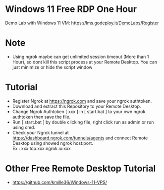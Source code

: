 # Windows 11 Free RDP One Hour
Demo Lab with Windows 11 VM: https://lms.godeploy.it/DemoLabs/Register
# Note
- Using ngrok maybe can get unlimited session timeout (More than 1 Hour), so dont kill this script process at your Remote Desktop. You can just minimize or hide the script window
# Tutorial 
- Register Ngrok at https://ngrok.com and save your ngrok authtoken.<br>
- Download and extract this Repository to your Remote Desktop.<br>
- Change Ngrok Authtoken [ xxx ] in [ start.bat ] to your own ngrok authtoken then save the file.<br>
- Run [ start.bat ] by double clicking file, right click run as admin or run using cmd.<br>
- Check your Ngrok tunnel at https://dashboard.ngrok.com/tunnels/agents and connect Remote Desktop using showed ngrok host:port. <br>Ex : xxx.tcp.xxx.ngrok.io:xxx

# Other Free Remote Desktop Tutorial
- https://github.com/kmille36/Windows-11-VPS/
